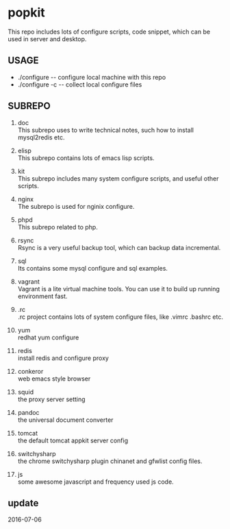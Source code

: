 popkit
=========
This repo includes lots of configure scripts, code snippet, which can be used in server and desktop.

## USAGE
* ./configure   -- configure local machine with this repo
* ./configure -c  -- collect local configure files

## SUBREPO
1. doc  
   This subrepo uses to write technical notes, such how to install
   mysql2redis etc.
   
2. elisp  
   This subrepo contains lots of emacs lisp scripts.
   
3. kit  
   This subrepo includes many system configure scripts, and useful
   other scripts.
   
4. nginx  
   The subrepo is used for nginix configure.

5. phpd  
   This subrepo related to php.
   
6. rsync  
   Rsync is a very useful backup tool, which can backup data
   incremental.
   
7. sql  
   Its contains some mysql configure and sql examples.
   
8. vagrant  
   Vagrant is a lite virtual machine tools. You can use it to build up
   running environment fast.
9. .rc  
   .rc project contains lots of system configure files, like .vimrc
   .bashrc etc.

10. yum  
   redhat yum configure

11. redis  
    install redis and configure proxy

12. conkeror  
    web emacs style browser

13. squid  
    the proxy server setting

14. pandoc  
    the universal document converter

15. tomcat  
    the default tomcat appkit server config

16. switchysharp  
    the chrome switchysharp plugin chinanet and gfwlist config files.

17. js  
    some awesome javascript and frequency used js code.

## update
2016-07-06
